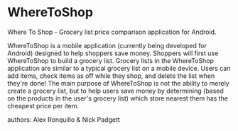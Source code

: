 # WhereToShop

Where To Shop - Grocery list price comparison application for Android.

WhereToShop is a mobile application (currently being developed for Android) designed to help shoppers save money. Shoppers will first use WhereToShop to build a grocery list. Grocery lists in the WhereToShop application are similar to a typical grocery list on a mobile device. Users can add items, check items as off while they shop, and delete the list when they're done! The main purpose of WhereToShop is not the ability to merely create a grocery list, but to help users save money by determining (based on the products in the user's grocery list) which store nearest them has the cheapest price per item.

authors: Alex Ronquillo & Nick Padgett
